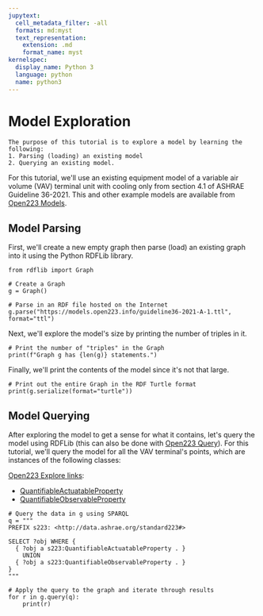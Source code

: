 ```yaml
---
jupytext:
  cell_metadata_filter: -all
  formats: md:myst
  text_representation:
    extension: .md
    format_name: myst
kernelspec:
  display_name: Python 3
  language: python
  name: python3
---
```


# Model Exploration

```{note}
The purpose of this tutorial is to explore a model by learning the following:
1. Parsing (loading) an existing model
2. Querying an existing model.
```

For this tutorial, we'll use an existing equipment model of a variable air volume (VAV) terminal unit with cooling only from section 4.1 of ASHRAE Guideline 36-2021. This and other example models are available from [Open223 Models](open223-resources).

## Model Parsing

First, we'll create a new empty graph then parse (load) an existing graph into it using the Python RDFLib library.

```{code-cell}
from rdflib import Graph

# Create a Graph
g = Graph()

# Parse in an RDF file hosted on the Internet
g.parse("https://models.open223.info/guideline36-2021-A-1.ttl", format="ttl")
```

Next, we'll explore the model's size by printing the number of triples in it.

```{code-cell}
# Print the number of "triples" in the Graph
print(f"Graph g has {len(g)} statements.")
```

Finally, we'll print the contents of the model since it's not that large.

```{code-cell}
# Print out the entire Graph in the RDF Turtle format
print(g.serialize(format="turtle"))
```

## Model Querying

After exploring the model to get a sense for what it contains, let's query the model using RDFLib (this can also be done with [Open223 Query](open223-resources)). For this tutorial, we'll query the model for all the VAV terminal's points, which are instances of the following classes:

[Open223 Explore links](open223-resources):
- [QuantifiableActuatableProperty](https://explore.open223.info/s223/QuantifiableActuatableProperty.html)
- [QuantifiableObservableProperty](https://explore.open223.info/s223/QuantifiableObservableProperty.html)

```{code-cell}
# Query the data in g using SPARQL
q = """
PREFIX s223: <http://data.ashrae.org/standard223#>

SELECT ?obj WHERE {
  { ?obj a s223:QuantifiableActuatableProperty . }
  	UNION
  { ?obj a s223:QuantifiableObservableProperty . }
}
"""

# Apply the query to the graph and iterate through results
for r in g.query(q):
    print(r)
```
